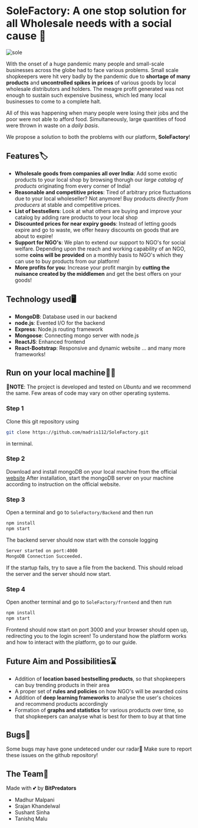 # SoleFactory: A one stop solution for all Wholesale needs with a social cause 🛒
![sole](https://user-images.githubusercontent.com/54909147/120067871-75938c80-c09b-11eb-835d-0688b0b8c1f9.jpg)

With the onset of a huge pandemic many people and small-scale businesses across the globe had to face various problems. Small scale shopkeepers were hit very badly by the pandemic due to **shortage of many products** and **uncontrolled spikes in prices** of various goods by local wholesale distributors and holders. The meagre profit generated was not enough to sustain such expensive business, which led many local businesses to come to a complete halt. 

All of this was happening when many people were losing their jobs and the poor were not able to afford food. Simultaneously, large quantities of food were thrown in waste on a *daily basis*.

We propose a solution to both the problems with our platform, **SoleFactory**!

## Features🏷️
- **Wholesale goods from companies all over India**: Add some exotic products to your local shop by browsing thorugh our *large catalog of products* originating from every corner of India!
- **Reasonable and competitive prices**: Tired of arbitrary price fluctuations due to your local wholeseller? Not anymore! Buy products *directly from producers* at stable and competitive prices.
- **List of bestsellers**: Look at what others are buying and improve your catalog by adding rare products to your local shop
- **Discounted prices for near expiry goods**: Instead of letting goods expire and go to waste, we offer heavy discounts on goods that are about to expire!  
- **Support for NGO's**: We plan to extend our support to NGO's for social welfare. Depending upon the reach and working capability of an NGO, some **coins will be provided** on a monthly basis to NGO's which they can use to buy products from our platform!
- **More profits for you**: Increase your profit margin by **cutting the nuisance created by the middlemen** and get the best offers on your goods!

## Technology used🖥
- **MongoDB**: Database used in our backend
- **node.js**: Evented I/O for the backend
- **Express**: Node.js routing framework
- **Mongoose**: Connecting mongo server with node.js
- **ReactJS**: Enhanced frontend
- **React-Bootstrap**: Responsive and dynamic website
... and many more frameworks!

## Run on your local machine️👨‍💻
🔴**NOTE**: The project is developed and tested on *Ubuntu* and we recommend the same. Few areas of code may vary on other operating systems.

### Step 1 
Clone this git repository using
```bash
git clone https://github.com/madris112/SoleFactory.git
```
in terminal.

### Step 2
Download and install mongoDB on your local machine from the official [website](https://www.mongodb.com/)
After installation, start the mongoDB server on your machine according to instruction on the official website.

### Step 3
Open a terminal and go to `SoleFactory/Backend` and then run
```bash
npm install
npm start
```
The backend server should now start with the console logging
```bash
Server started on port:4000
MongoDB Connection Succeeded.
```
If the startup fails, try to save a file from the backend. This should reload the server and the server should now start.

### Step 4
Open another terminal and go to `SoleFactory/frontend` and then run
```bash
npm install
npm start
```
Frontend should now start on port 3000 and your browser should open up, redirecting you to the login screen!
To understand how the platform works and how to interact with the platform, go to our guide.

## Future Aim and Possibilities⌛
- Addition of **location based bestselling products**, so that shopkeepers can buy trending products in their area
- A proper set of **rules and policies** on how NGO's will be awarded coins
- Addition of **deep learning frameworks** to analyse the user's choices and recommend products accordingly
- Formation of **graphs and statistics** for various products over time, so that shopkeepers can analyse what is best for them to buy at that time

## Bugs🐞
Some bugs may have gone undeteced under our radar📡
Make sure to report these issues on the github repository!

## The Team🤝
Made with 💕 by **BitPredators**
- Madhur Malpani 
- Srajan Khandelwal
- Sushant Sinha
- Tanishq Malu
